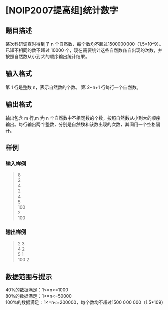 # [NOIP2007提高组]统计数字
## 题目描述
某次科研调查时得到了 n 个自然数，每个数均不超过1500000000（1.5*10^9）。已知不相同的数不超过 10000 个，现在需要统计这些自然数各自出现的次数，并按照自然数从小到大的顺序输出统计结果。
## 输入格式
第 1 行是整数 n，表示自然数的个数。 
第 2~n+1 行每行一个自然数。
## 输出格式
输出包含 m 行,m 为 n 个自然数中不相同数的个数，按照自然数从小到大的顺序输出。每行输出两个整数，分别是自然数和该数出现的次数，其间用一个空格隔开。
## 样例
### 输入样例  
> 8   
2   
4   
2   
4   
5   
100   
2   
100  

### 输出样例  
> 2 3  
4 2  
5 1  
100 2 
## 数据范围与提示
40%的数据满足：1<=n<=1000  
80%的数据满足：1<=n<=50000  
100%的数据满足：1<=n<=200000，每个数均不超过1500 000 000（1.5*109）